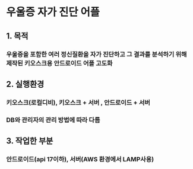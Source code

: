 # 우울증 자가 진단 어플

## 1. 목적
### 우울증을 포함한 여러 정신질환을 자가 진단하고 그 결과를 분석하기 위해 제작된 키오스크용 안드로이드 어플 고도화

## 2. 실행환경
### 키오스크(로컬디비), 키오스크 + 서버 , 안드로이드 + 서버
### DB와 관리자의 관리 방법에 따라 다름

## 3. 작업한 부분
### 안드로이드(api 17이하), 서버(AWS 환경에서 LAMP사용)
